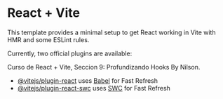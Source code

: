 # React + Vite

This template provides a minimal setup to get React working in Vite with HMR and some ESLint rules.

Currently, two official plugins are available:

Curso de React + Vite, Seccion 9: Profundizando Hooks By Nilson.

- [@vitejs/plugin-react](https://github.com/vitejs/vite-plugin-react/blob/main/packages/plugin-react/README.md) uses [Babel](https://babeljs.io/) for Fast Refresh
- [@vitejs/plugin-react-swc](https://github.com/vitejs/vite-plugin-react-swc) uses [SWC](https://swc.rs/) for Fast Refresh

